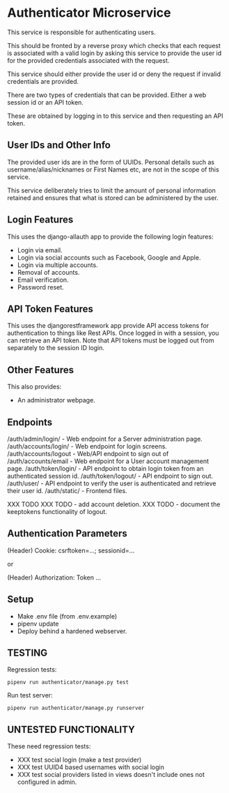 # Authenticator Microservice

This service is responsible for authenticating users.

This should be fronted by a reverse proxy which checks that each request is associated with a valid login by asking this service to provide the user id for the provided credentials associated with the request.

This service should either provide the user id or deny the request if invalid credentials are provided.

There are two types of credentials that can be provided. Either a web session id or an API token.

These are obtained by logging in to this service and then requesting an API token.

## User IDs and Other Info

The provided user ids are in the form of UUIDs. Personal details such as username/alias/nicknames or First Names etc, are not in the scope of this service.

This service deliberately tries to limit the amount of personal information retained and ensures that what is stored can be administered by the user.

## Login Features

This uses the django-allauth app to provide the following login features:

* Login via email.
* Login via social accounts such as Facebook, Google and Apple.
* Login via multiple accounts.
* Removal of accounts.
* Email verification.
* Password reset.

## API Token Features

This uses the djangorestframework app provide API access tokens for authentication to things like Rest APIs. Once logged in with a session, you can retrieve an API token. Note that API tokens must be logged out from separately to the session ID login.

## Other Features

This also provides:

* An administrator webpage.

## Endpoints

/auth/admin/login/ - Web endpoint for a Server administration page.
/auth/accounts/login/ - Web endpoint for login screens.
/auth/accounts/logout - Web/API endpoint to sign out of
/auth/accounts/email - Web endpoint for a User account management page.
/auth/token/login/ - API endpoint to obtain login token from an authenticated session id.
/auth/token/logout/ - API endpoint to sign out.
/auth/user/ - API endpoint to verify the user is authenticated and retrieve their user id.
/auth/static/ - Frontend files.

XXX TODO
XXX TODO - add account deletion.
XXX TODO - document the keeptokens functionality of logout.

## Authentication Parameters

(Header) Cookie: csrftoken=...; sessionid=...

or

(Header) Authorization: Token ...

## Setup

* Make .env file (from .env.example)
* pipenv update
* Deploy behind a hardened webserver.

## TESTING

Regression tests:

    pipenv run authenticator/manage.py test

Run test server:

    pipenv run authenticator/manage.py runserver

## UNTESTED FUNCTIONALITY

These need regression tests:

* XXX test social login (make a test provider)
* XXX test UUID4 based usernames with social login
* XXX test social providers listed in views doesn't include ones not configured in admin.